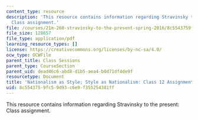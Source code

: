 ```yaml
---
content_type: resource
description: 'This resource contains information regarding Stravinsky to the present:
  Class assignment.'
file: /courses/21m-260-stravinsky-to-the-present-spring-2016/8c5543759fc59d93c6e9f355254381ff_MIT21M_260S16_assn12.pdf
file_size: 128657
file_type: application/pdf
learning_resource_types: []
license: https://creativecommons.org/licenses/by-nc-sa/4.0/
ocw_type: OCWFile
parent_title: Class Sessions
parent_type: CourseSection
parent_uid: dead46c6-abd8-d1b5-aea4-b0d71df4de9f
resourcetype: Document
title: 'Nationalism as Style; Style as Nationalism: Class 12 Assignment'
uid: 8c554375-9fc5-9d93-c6e9-f355254381ff
---
```

This resource contains information regarding Stravinsky to the present: Class assignment.